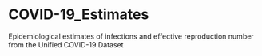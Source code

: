 # COVID-19_Estimates
Epidemiological estimates of infections and effective reproduction number from the Unified COVID-19 Dataset
